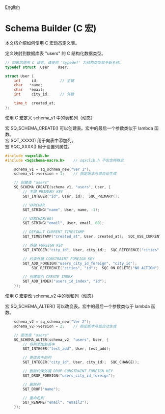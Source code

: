 [English](schema-builder-macro.md)

# Schema Builder (C 宏)

本文档介绍如何使用 C 宏动态定义表。  

定义映射到数据库表 "users" 的 C 结构化数据类型。

```c++
// 如果您使用 C 语言，请使用 'typedef' 为结构类型赋予新名称。
typedef struct  User    User;

struct User {
	int     id;          // 主键
	char   *name;
	char   *email;
	int     city_id;     // 外键

	time_t  created_at;
};
```

使用 C 宏定义 schema_v1 中的表和列（动态）  
  
宏 SQ_SCHEMA_CREATE() 可以创建表。宏中的最后一个参数类似于 lambda 函数。  
宏 SQT_XXXX() 用于向表中添加列。  
宏 SQC_XXXX() 用于设置列属性。

```c
#include <sqxclib.h>
#include <SqSchema-macro.h>    // sqxclib.h 不包含特殊宏

	schema_v1 = sq_schmea_new("Ver 1");
	schema_v1->version = 1;    // 指定版本号或自动生成

	// 创建表 "users"
	SQ_SCHEMA_CREATE(schema_v1, "users", User, {
		// 主键 PRIMARY KEY
		SQT_INTEGER("id", User, id);  SQC_PRIMARY();

		// VARCHAR
		SQT_STRING("name", User, name, -1);

		// VARCHAR(60)
		SQT_STRING("email", User, email, 60);

		// DEFAULT CURRENT_TIMESTAMP
		SQT_TIMESTAMP("created_at", User, created_at);  SQC_USE_CURRENT();

		// 外键 FOREIGN KEY
		SQT_INTEGER("city_id", User, city_id);  SQC_REFERENCE("cities", "id");

		// 约束外键 CONSTRAINT FOREIGN KEY
		SQT_ADD_FOREIGN("users_city_id_foreign", "city_id");
			SQC_REFERENCE("cities", "id");  SQC_ON_DELETE("NO ACTION");  SQC_ON_UPDATE("NO ACTION"):

		// 创建索引 CREATE INDEX
		SQT_ADD_INDEX("users_id_index", "id");
	});
```

使用 C 宏更改 schema_v2 中的表和列（动态）  
  
宏 SQ_SCHEMA_ALTER() 可以改变表。宏中的最后一个参数类似于 lambda 函数。

```c
	schema_v2 = sq_schema_new("Ver 2");
	schema_v2->version = 2;    // 指定版本号或自动生成

	// 更改表 "users"
	SQ_SCHEMA_ALTER(schema_v2, "users", User, {
		// 将列添加到表中
		SQT_INTEGER("test_add", User, test_add);

		// 更改表中的列
		SQT_INTEGER("city_id", User, city_id);  SQC_CHANGE();

		// 删除约束外键 DROP CONSTRAINT FOREIGN KEY
		SQT_DROP_FOREIGN("users_city_id_foreign");

		// 删除列
		SQT_DROP("name");

		// 重命名列
		SQT_RENAME("email", "email2");
	});
```
